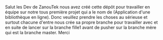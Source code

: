 Salut les Dev de ZanouTek nous avez créé cette dépôt pour travailler en équipe sur notre tous première projet qui a le nom de (Application d'une bibliothèque en ligne).
Donc veuillez prendre les choses au sérieuse et surtout chacune d'entre nous crée sa propre branche pour travailler avec et en suite de lancer sur la branche fille1 avant de pusher sur la branche mère qui est la branche master.
Merci
